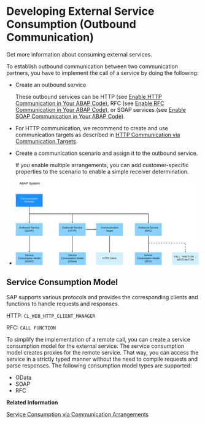 <!-- loiof871712b816943b0ab5e04b60799e518 -->

# Developing External Service Consumption \(Outbound Communication\)

Get more information about consuming external services.

To establish outbound communication between two communication partners, you have to implement the call of a service by doing the following:

-   Create an outbound service

    These outbound services can be HTTP \(see [Enable HTTP Communication in Your ABAP Code](enable-http-communication-in-your-abap-code-cef1ada.md)\), RFC \(see [Enable RFC Communication in Your ABAP Code](enable-rfc-communication-in-your-abap-code-bbbd142.md)\), or SOAP services \(see [Enable SOAP Communication in Your ABAP Code](enable-soap-communication-in-your-abap-code-6ab460e.md)\).

-   For HTTP communication, we recommend to create and use communication targets as described in [HTTP Communication via Communication Targets](http-communication-via-communication-targets-71c2617.md).
-   Create a communication scenario and assign it to the outbound service.

    If you enable multiple arrangements, you can add customer-specific properties to the scenario to enable a simple receiver determination.

-   ![Development Objects for Outbound Communication](images/Development_Objects_for_Outbound_Communication_2c37189.svg)




<a name="loiof871712b816943b0ab5e04b60799e518__section_m3y_rh4_y5b"/>

## Service Consumption Model

SAP supports various protocols and provides the corresponding clients and functions to handle requests and responses.

HTTP: `CL_WEB_HTTP_CLIENT_MANAGER`

RFC: `CALL FUNCTION`

To simplify the implementation of a remote call, you can create a service consumption model for the external service. The service consumption model creates proxies for the remote service. That way, you can access the service in a strictly typed manner without the need to compile requests and parse responses. The following consumption model types are supported:

-   OData
-   SOAP
-   RFC

**Related Information**  


[Service Consumption via Communication Arrangements](service-consumption-via-communication-arrangements-86aece6.md "")

